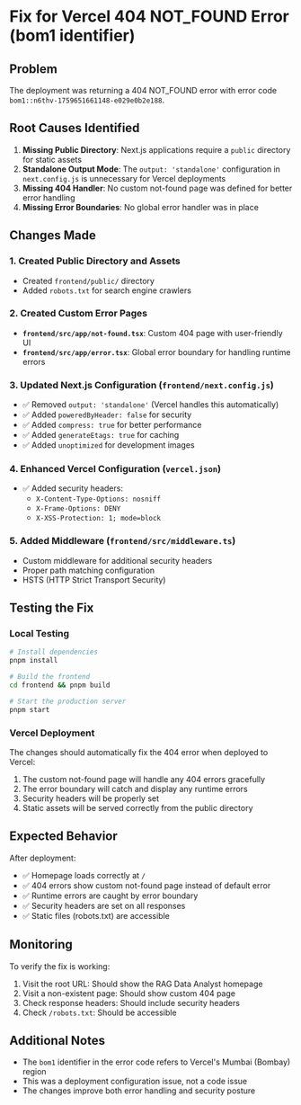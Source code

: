 # Fix for Vercel 404 NOT_FOUND Error (bom1 identifier)

## Problem
The deployment was returning a 404 NOT_FOUND error with error code `bom1::n6thv-1759651661148-e029e0b2e188`.

## Root Causes Identified

1. **Missing Public Directory**: Next.js applications require a `public` directory for static assets
2. **Standalone Output Mode**: The `output: 'standalone'` configuration in `next.config.js` is unnecessary for Vercel deployments
3. **Missing 404 Handler**: No custom not-found page was defined for better error handling
4. **Missing Error Boundaries**: No global error handler was in place

## Changes Made

### 1. Created Public Directory and Assets
- Created `frontend/public/` directory
- Added `robots.txt` for search engine crawlers

### 2. Created Custom Error Pages
- **`frontend/src/app/not-found.tsx`**: Custom 404 page with user-friendly UI
- **`frontend/src/app/error.tsx`**: Global error boundary for handling runtime errors

### 3. Updated Next.js Configuration (`frontend/next.config.js`)
- ✅ Removed `output: 'standalone'` (Vercel handles this automatically)
- ✅ Added `poweredByHeader: false` for security
- ✅ Added `compress: true` for better performance
- ✅ Added `generateEtags: true` for caching
- ✅ Added `unoptimized` for development images

### 4. Enhanced Vercel Configuration (`vercel.json`)
- ✅ Added security headers:
  - `X-Content-Type-Options: nosniff`
  - `X-Frame-Options: DENY`
  - `X-XSS-Protection: 1; mode=block`

### 5. Added Middleware (`frontend/src/middleware.ts`)
- Custom middleware for additional security headers
- Proper path matching configuration
- HSTS (HTTP Strict Transport Security)

## Testing the Fix

### Local Testing
```bash
# Install dependencies
pnpm install

# Build the frontend
cd frontend && pnpm build

# Start the production server
pnpm start
```

### Vercel Deployment
The changes should automatically fix the 404 error when deployed to Vercel:

1. The custom not-found page will handle any 404 errors gracefully
2. The error boundary will catch and display any runtime errors
3. Security headers will be properly set
4. Static assets will be served correctly from the public directory

## Expected Behavior

After deployment:
- ✅ Homepage loads correctly at `/`
- ✅ 404 errors show custom not-found page instead of default error
- ✅ Runtime errors are caught by error boundary
- ✅ Security headers are set on all responses
- ✅ Static files (robots.txt) are accessible

## Monitoring

To verify the fix is working:
1. Visit the root URL: Should show the RAG Data Analyst homepage
2. Visit a non-existent page: Should show custom 404 page
3. Check response headers: Should include security headers
4. Check `/robots.txt`: Should be accessible

## Additional Notes

- The `bom1` identifier in the error code refers to Vercel's Mumbai (Bombay) region
- This was a deployment configuration issue, not a code issue
- The changes improve both error handling and security posture
